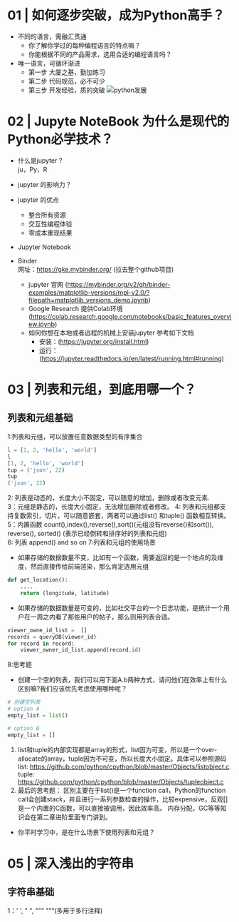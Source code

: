 # 01 | 如何逐步突破，成为Python高手？
- 不同的语言，需融汇贯通
    - 你了解你学过的每种编程语言的特点嘛？
    - 你能根据不同的产品需求，选用合适的编程语言吗？
- 唯一语言，可循环渐进
    - 第一步 大厦之基，勤加练习
    - 第二步 代码规范，必不可少
    - 第三步 开发经验，质的突破
![python发展](https://static001.geekbang.org/resource/image/2c/1d/2cfc18adf51b61ca8140561071d20c1d.png)

# 02 | Jupyte NoteBook 为什么是现代的Python必学技术？
- 什么是jupyter ?  
ju，Py，R  
- jupyter 的影响力？  
- jupyter 的优点
    - 整合所有资源
    - 交互性编程体验
    - 零成本重现结果
- Jupyter Notebook

- Binder   
网址：https://gke.mybinder.org/ (拉去整个github项目)
    - jupyter 官网 (https://mybinder.org/v2/gh/binder-examples/matplotlib-versions/mpl-v2.0/?filepath=matplotlib_versions_demo.ipynb)
    - Google Research 提供Colab环境 (https://colab.research.google.com/notebooks/basic_features_overview.ipynb)
    - 如何你想在本地或者远程的机械上安装jupyter 参考如下文档
        - 安装：(https://jupyter.org/install.html)
        - 运行：(https://jupyter.readthedocs.io/en/latest/running.html#running)

# 03 | 列表和元组，到底用哪一个？

## 列表和元组基础
1:列表和元组，可以放置任意数据类型的有序集合
```python
l = [1, 2, 'hello', 'world']
l
[1, 2, 'hello', 'world']
tup = ('json', 22) 
tup
('json', 22)
```

2: 列表是动态的，长度大小不固定，可以随意的增加，删除或者改变元素.  
3：元组是静态的，长度大小固定，无法增加删除或者修改。
4: 列表和元组都支持复数索引，切片，可以随意嵌套，两者可以通过list() 和tuple() 函数相互转换。
5：内置函数
    count(),index(),reverse(),sort()(元组没有reverse()和sort()), reverse(), sorted() (表示已经倒转和排序好的列表和元组)  
6: 列表
append() and so on
7:列表和元组的使用场景
- 如果存储的数据数量不变，比如有一个函数，需要返回的是一个地点的及维度，然后直接传给前端渲染，那么肯定选用元组
```python
def get_location():
    ....
    return (longitude, latitude)
```
- 如果存储的数据数量是可变的，比如社交平台的一个日志功能，是统计一个用户在一周之内看了那些用户的帖子，那么则用列表合适。
```python
viewer_owne_id_list =  []
records = queryDB(viewer_id)
for record in record:
    viewer_owner_id_list.append(record.id)
```

8:思考题
- 创建一个空的列表，我们可以用下面A.b两种方式，请问他们在效率上有什么区别嘛?我们应该优先考虑使用哪种呢？
```python
# 创建空列表
# option A 
empty_list = list()

# option B
empty_list = []
```
1. list和tuple的内部实现都是array的形式，list因为可变，所以是一个over-allocate的array，tuple因为不可变，所以长度大小固定。具体可以参照源码list: https://github.com/python/cpython/blob/master/Objects/listobject.c. tuple: https://github.com/python/cpython/blob/master/Objects/tupleobject.c
2. 最后的思考题：
区别主要在于list()是一个function call，Python的function call会创建stack，并且进行一系列参数检查的操作，比较expensive，反观[]是一个内置的C函数，可以直接被调用，因此效率高。
内存分配，GC等等知识会在第二章进阶里面专门讲到。

- 你平时学习中，是在什么场景下使用列表和元组？


# 05 | 深入浅出的字符串

## 字符串基础
1：' ', " ", """ """(多用于多行注释)
